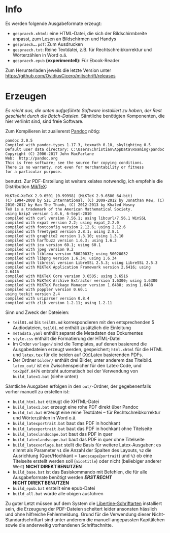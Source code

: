 # Info
Es werden folgende Ausgabeformate erzeugt:

 - `gespraech.xhtml`: eine HTML-Datei, die sich der Bildschirmbreite anpasst, zum Lesen an Bildschirmen und Handys
 - `gespraech….pdf`: Zum Ausdrucken
 - `gespraech.txt`: Reine Textdatei, z.B. für Rechtschreibkorrektur und Wörterzählen in Word o.ä.
 - `gespraech.epub` **(experimentell)**: Für Ebook-Reader
 
Zum Herunterladen jeweils die letzte Version unter <https://github.com/OvidiusCicero/mitschrift/releases>

# Erzeugen

_Es reicht aus, die unten aufgeführte Software installiert zu haben, der Rest geschieht durch die Batch-Dateien._ Sämtliche benötigten Komponenten, die hier verlinkt sind, sind freie Software.

Zum Kompilieren ist zuallererst [Pandoc](https://pandoc.org/) nötig: 

	pandoc 2.0.5
	Compiled with pandoc-types 1.17.3, texmath 0.10, skylighting 0.5
	Default user data directory: C:\Users\Christian\AppData\Roaming\pandoc
	Copyright (C) 2006-2017 John MacFarlane
	Web:  http://pandoc.org
	This is free software; see the source for copying conditions.
	There is no warranty, not even for merchantability or fitness
	for a particular purpose.
	
benutzt. Zur PDF-Erstellung ist weiters xelatex notwendig, ich empfehle die Distribution [MikTeX](https://miktex.org/):

	MiKTeX-XeTeX 2.9.6501 (0.99998) (MiKTeX 2.9.6500 64-bit)
	(C) 1994-2008 by SIL International, (C) 2009-2012 by Jonathan Kew, (C) 2010-2012 by Han The Thanh, (C) 2012-2013 by Khaled Hosny
	TeX is a trademark of the American Mathematical Society.
	using bzip2 version 1.0.6, 6-Sept-2010
	compiled with curl version 7.56.1; using libcurl/7.56.1 WinSSL
	compiled with expat version 2.2; using expat_2.2.0
	compiled with fontconfig version 2.12.6; using 2.12.6
	compiled with freetype2 version 2.8.1; using 2.8.1
	compiled with graphite2 version 1.3.10; using 1.3.10
	compiled with harfbuzz version 1.6.3; using 1.6.3
	compiled with icu version 60.1; using 60.1
	compiled with jpeg version 9.2
	compiled with liblzma version 50020032; using 50020032
	compiled with libpng version 1.6.34; using 1.6.34
	compiled with libressl version LibreSSL 2.5.3; using LibreSSL 2.5.3
	compiled with MiKTeX Application Framework version 2.6416; using 2.6416
	compiled with MiKTeX Core version 3.6505; using 3.6516
	compiled with MiKTeX Archive Extractor version 1.6300; using 1.6300
	compiled with MiKTeX Package Manager version 1.6488; using 1.6488
	compiled with poppler version 0.60.1
	using teckit version 2.4
	compiled with uriparser version 0.8.4
	compiled with zlib version 1.2.11; using 1.2.11

Sinn und Zweck der Dateieien:

 - `teil01.md` bis `teil05.md` korrespondieren mit den entsprechenden 5 Audiodateien, `teil01.md` enthält zusätzlich die Einleitung
 - `metadata.yaml` enthält separat die Metadaten des Dokumentes
 - `style.css` enthält die Formatierung der HTML-Datei
 - Im Order `vorlagen/` sind die Templates, auf denen basierend die Ausgabedateien erzeugt werden, gespeichert; `html.xhtml` für die HTML und `latex.tex` für die beiden auf (Xe)Latex basierenden PDFs.
 - Der Ordner `bilder/` enthält drei Bilder, unter anderem das Titelbild. `latex_out/` ist ein Zwischenspeicher für den Latex-Code, und `tex2pdf.8476` entsteht automatisch bei der Verwendung von `build_latex1.bat` (siehe unten)

Sämtliche Ausgaben erfolgen in den `out/`-Ordner, der gegebenenfalls vorher manuell zu erstellen ist:

 - `build_html.bat` erzeugt die XHTML-Datei
 - `build_latex1.bat` erzeugt eine rohe PDF direkt über Pandoc
 - `build_txt.bat` erzeugt eine reine Textdatei – für Rechtschreibkorrektur und Wörterzählen in Word o.ä.
 - `build_latexportrait.bat` baut das PDF in hochkant
 - `build_latexportrait.bat` baut das PDF in hochkant ohne Titelseite
 - `build_latexlandscape.bat` baut das PDF in quer
 - `build_latexlandscape.bat` baut das PDF in quer ohne Titelseite
 - `build_latexvorlage.bat` stellt die Basis für weitere Latex-Ausgaben; es nimmt als Parameter `%1` die Anzahl der Spalten des Layouts, `%2` die Ausrichtung (Quer/Hochkant = `landscape`/`portrait`) und `%3` ob eine Titelseite erstellt werden soll (`nicetitle`) oder nicht (beliebiger anderer Wert) **NICHT DIREKT BENUTZEN**
 - `build_base.bat` ist das Basiskommando mit Befehlen, die für alle Ausgabeformate benötigt werden **_ERST RECHT_ NICHT DIREKT BENUTZEN**
 - `build_epub.bat` erstellt eine epub-Datei
 - `build_all.bat` würde alle obigen ausführen

 
Zu guter Letzt müssen auf dem System die [Libertine-Schriftarten](http://libertine-fonts.org/) installiert sein, die Erzeugung der PDF-Dateien scheitert leider ansonsten hässlich und ohne hilfreiche Fehlermeldung. Grund für die Verwendung dieser Nicht-Standardschriftart sind unter anderem die manuell angepassten Kapitälchen sowie die anderweitig vorhandenen Schriftschnitte.